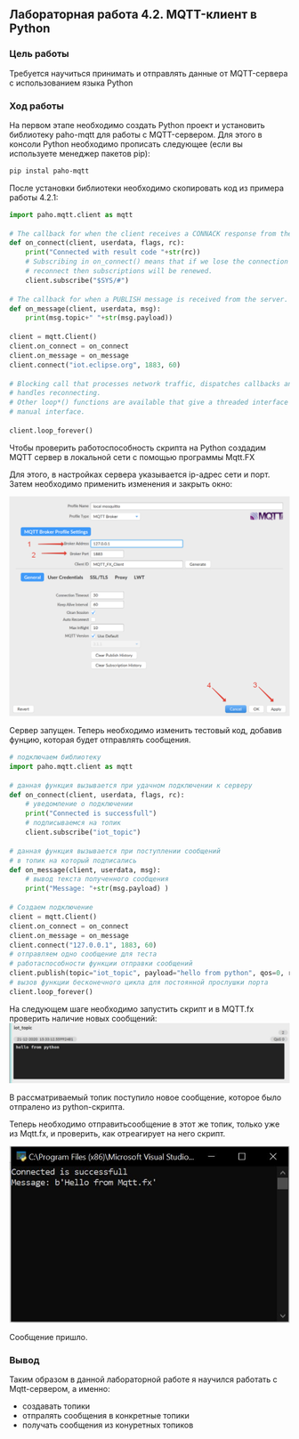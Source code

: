 ## Лабораторная работа 4.2. MQTT-клиент в Python
### Цель работы

Требуется научиться принимать и отправлять данные от MQTT-сервера с использованием языка Python

### Ход работы
На первом этапе необходимо создать Python проект и установить библиотеку paho-mqtt для работы с MQTT-сервером.
Для этого в консоли Python необходимо прописать следующее (если вы используете менеджер пакетов pip):

```bash
pip instal paho-mqtt
```

После установки библиотеки необходимо скопировать код из примера работы 4.2.1:

```python
import paho.mqtt.client as mqtt

# The callback for when the client receives a CONNACK response from the server.
def on_connect(client, userdata, flags, rc):
    print("Connected with result code "+str(rc))
    # Subscribing in on_connect() means that if we lose the connection and
    # reconnect then subscriptions will be renewed.
    client.subscribe("$SYS/#")

# The callback for when a PUBLISH message is received from the server.
def on_message(client, userdata, msg):
    print(msg.topic+" "+str(msg.payload))

client = mqtt.Client()
client.on_connect = on_connect
client.on_message = on_message
client.connect("iot.eclipse.org", 1883, 60)

# Blocking call that processes network traffic, dispatches callbacks and
# handles reconnecting.
# Other loop*() functions are available that give a threaded interface and a
# manual interface.

client.loop_forever()
```


Чтобы проверить работоспособность скрипта на Python создадим MQTT сервер в локальной сети с помощью программы Mqtt.FX

Для этого, в настройках сервера указывается ip-адрес сети и порт. Затем необходимо применить изменения и закрыть окно:

![](img/1.png)

Сервер запущен. Теперь необходимо изменить тестовый код, добавив фунцию, которая будет отправлять сообщения.


```python
# подключаем библиотеку
import paho.mqtt.client as mqtt

# данная функция вызывается при удачном подключении к серверу
def on_connect(client, userdata, flags, rc):
    # уведомление о подключении
    print("Connected is successfull")
    # подписываемся на топик
    client.subscribe("iot_topic")

# данная функция вызывается при поступлении сообщений 
# в топик на который подписались
def on_message(client, userdata, msg):
    # вывод текста полученного сообщения
    print("Message: "+str(msg.payload) )

# Создаем подключение
client = mqtt.Client()
client.on_connect = on_connect
client.on_message = on_message
client.connect("127.0.0.1", 1883, 60)
# отправляем одно сообщение для теста 
# работаспособности функции отправки сообщений 
client.publish(topic="iot_topic", payload="hello from python", qos=0, retain=True)
# вызов функции бесконечного цикла для постоянной прослушки порта
client.loop_forever()

```

На следующем шаге необходимо запустить скрипт и в MQTT.fx проверить наличие новых сообщений:
![](img/2.JPG)

В рассматриваемый топик поступило новое сообщение, которое было отпралено из python-скрипта.

Теперь необходимо отправитьсообщение в этот же топик, только уже из Mqtt.fx, и проверить, как отреагирует на него скрипт.

![](img/3.JPG)

Сообщение пришло.

### Вывод
Таким образом в данной лабораторной работе я научился работать с Mqtt-сервером, а именно:
 * создавать топики  
 * отпралять сообщения в конкретные топики 
 * получать сообщения из конуретных топиков

